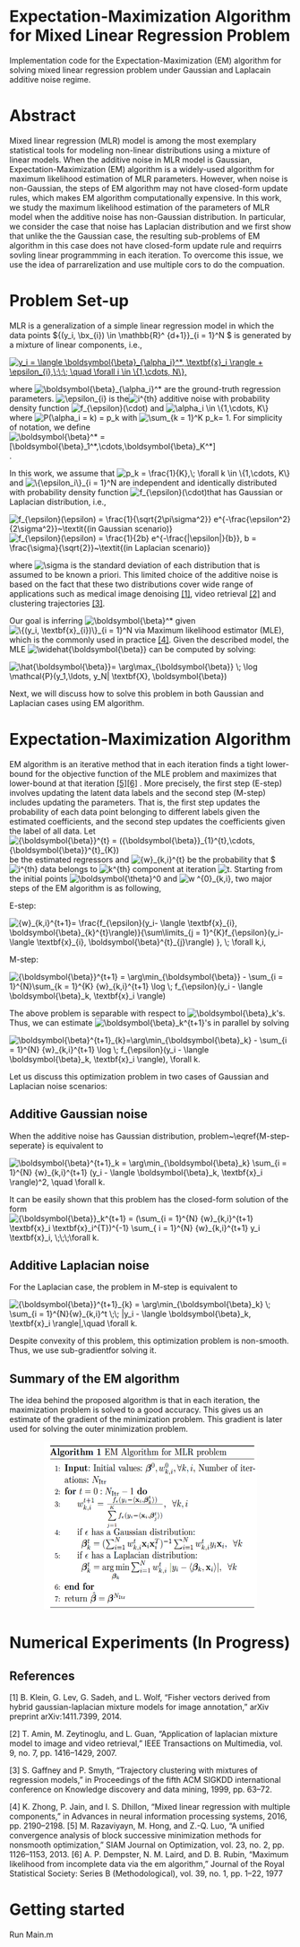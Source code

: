 # Expectation-Maximization Algorithm for Mixed Linear Regression Problem
Implementation code for the Expectation-Maximization (EM) algorithm for solving mixed linear regression problem under Gaussian and Laplacain additive noise regime.
# Abstract 
Mixed linear regression (MLR) model is among the most exemplary statistical tools for modeling non-linear distributions using a mixture of linear models. When the additive noise in MLR model is Gaussian, Expectation-Maximization (EM) algorithm is  a widely-used algorithm  for  maximum likelihood estimation of MLR parameters. However, when noise is non-Gaussian, the steps of EM algorithm may not have closed-form update rules, which makes EM algorithm computationally expensive. In this work, we study the maximum likelihood estimation of the parameters of MLR model when the additive noise has non-Gaussian distribution.  In particular, we consider the case that noise has Laplacian distribution and we first
show that unlike the the Gaussian case, the resulting sub-problems of EM algorithm in this case does not have closed-form update rule and requirrs sovling linear programmming in each iteration. To overcome this issue, we use the idea of parrarelization and use multiple cors to do the compuation. 
# Problem Set-up

MLR is a generalization of a simple linear regression model in which the data points $\{(y_i, \bx_{i}) \in \mathbb{R}^ {d+1}\}_{i = 1}^N $ is generated by a mixture of linear components, i.e., 

<a href="https://www.codecogs.com/eqnedit.php?latex=y_i&space;=&space;\langle&space;\boldsymbol{\beta}_{\alpha_i}^*,&space;\textbf{x}_i&space;\rangle&space;&plus;&space;\epsilon_{i},\;\;\;&space;\quad&space;\forall&space;i&space;\in&space;\{1,\cdots,&space;N\}," target="_blank"><img src="https://latex.codecogs.com/gif.latex?y_i&space;=&space;\langle&space;\boldsymbol{\beta}_{\alpha_i}^*,&space;\textbf{x}_i&space;\rangle&space;&plus;&space;\epsilon_{i},\;\;\;&space;\quad&space;\forall&space;i&space;\in&space;\{1,\cdots,&space;N\}," title="y_i = \langle \boldsymbol{\beta}_{\alpha_i}^*, \textbf{x}_i \rangle + \epsilon_{i},\;\;\; \quad \forall i \in \{1,\cdots, N\}," /></a>

where  <img src="https://latex.codecogs.com/gif.latex?\inline&space;\boldsymbol{\beta}_{\alpha_i}^*" title="\boldsymbol{\beta}_{\alpha_i}^*" />  are the ground-truth regression parameters. <img src="https://latex.codecogs.com/gif.latex?\inline&space;\epsilon_{i}" title="\epsilon_{i}" /> is the<img src="https://latex.codecogs.com/gif.latex?\inline&space;i^{th}" title="i^{th}" /> additive noise with probability density function <img src="https://latex.codecogs.com/gif.latex?\inline&space;f_{\epsilon}(\cdot)" title="f_{\epsilon}(\cdot)" />  and <img src="https://latex.codecogs.com/gif.latex?\inline&space;\alpha_i&space;\in&space;\{1,\cdots,&space;K\}" title="\alpha_i \in \{1,\cdots, K\}" /> where  <img src="https://latex.codecogs.com/gif.latex?\inline&space;P(\alpha_i&space;=&space;k)&space;=&space;p_k" title="P(\alpha_i = k) = p_k" /> with <img src="https://latex.codecogs.com/gif.latex?\inline&space;\sum_{k&space;=&space;1}^K&space;p_k=&space;1" title="\sum_{k = 1}^K p_k= 1" />. For simplicity of notation, we define <img src="https://latex.codecogs.com/gif.latex?\inline&space;\boldsymbol{\beta}^*&space;=&space;[\boldsymbol{\beta}_1^*,\cdots,\boldsymbol{\beta}_K^*]" title="\boldsymbol{\beta}^* = [\boldsymbol{\beta}_1^*,\cdots,\boldsymbol{\beta}_K^*]" />.



In this work, we assume that <img src="https://latex.codecogs.com/gif.latex?\inline&space;p_k&space;=&space;\frac{1}{K},\;&space;\forall&space;k&space;\in&space;\{1,\cdots,&space;K\}" title="p_k = \frac{1}{K},\; \forall k \in \{1,\cdots, K\}" /> and <img src="https://latex.codecogs.com/gif.latex?\inline&space;\{\epsilon_i\}_{i&space;=&space;1}^N" title="\{\epsilon_i\}_{i = 1}^N" /> are independent and identically distributed with probability density function <img src="https://latex.codecogs.com/gif.latex?\inline&space;f_{\epsilon}(\cdot)" title="f_{\epsilon}(\cdot)" />that has Gaussian or Laplacian distribution, i.e.,

<img src="https://latex.codecogs.com/gif.latex?\inline&space;f_{\epsilon}(\epsilon)&space;=&space;\frac{1}{\sqrt{2\pi\sigma^2}}&space;e^{-\frac{\epsilon^2}{2\sigma^2}}~\textit{(in&space;Gaussian&space;scenario)}" title="f_{\epsilon}(\epsilon) = \frac{1}{\sqrt{2\pi\sigma^2}} e^{-\frac{\epsilon^2}{2\sigma^2}}~\textit{(in Gaussian scenario)}" />
<img src="https://latex.codecogs.com/gif.latex?\inline&space;f_{\epsilon}(\epsilon)&space;=&space;\frac{1}{2b}&space;e^{-\frac{|\epsilon|}{b}},&space;b&space;=&space;\frac{\sigma}{\sqrt{2}}~\textit{(in&space;Laplacian&space;scenario)}" title="f_{\epsilon}(\epsilon) = \frac{1}{2b} e^{-\frac{|\epsilon|}{b}}, b = \frac{\sigma}{\sqrt{2}}~\textit{(in Laplacian scenario)}" />

where <img src="https://latex.codecogs.com/gif.latex?\inline&space;\sigma" title="\sigma" /> is the standard deviation of each distribution that is assumed to be known a priori. This limited choice of the additive noise is based on the fact that these two distributions cover wide range of applications such as medical image denoising [[1]](#1), video retrieval [[2]](#2) and clustering trajectories [[3]](#3).  



Our goal is inferring <img src="https://latex.codecogs.com/gif.latex?\inline&space;\boldsymbol{\beta}^*" title="\boldsymbol{\beta}^*" /> given <img src="https://latex.codecogs.com/gif.latex?\inline&space;\{(y_i,&space;\textbf{x}_{i})\}_{i&space;=&space;1}^N" title="\{(y_i, \textbf{x}_{i})\}_{i = 1}^N" /> via Maximum likelihood estimator (MLE), which is the commonly used in practice [[4]](#4). Given the described model, the MLE <img src="https://latex.codecogs.com/gif.latex?\inline&space;\widehat{\boldsymbol{\beta}}" title="\widehat{\boldsymbol{\beta}}" /> can be computed by solving: 

<img src="https://latex.codecogs.com/gif.latex?\hat{\boldsymbol{\beta}}=&space;\arg\max_{\boldsymbol{\beta}}&space;\;&space;\log&space;\mathcal{P}(y_1,\ldots,&space;y_N|&space;\textbf{X},&space;\boldsymbol{\beta})" title="\hat{\boldsymbol{\beta}}= \arg\max_{\boldsymbol{\beta}} \; \log \mathcal{P}(y_1,\ldots, y_N| \textbf{X}, \boldsymbol{\beta})" />


Next, we will discuss how to solve this problem in both Gaussian and Laplacian cases using EM algorithm. 

# Expectation-Maximization Algorithm
EM algorithm is an iterative method that in each iteration finds a tight lower-bound for the objective function of the MLE problem and maximizes that lower-bound at that iteration [[5]](#5)[[6]](#6) . More precisely, the first step (E-step) involves updating the latent data labels  and the second step (M-step) includes updating the parameters. That is, the first step updates the probability of each data point belonging to different labels given the estimated coefficients, and the second step updates the coefficients given the label of all data. Let <img src="https://latex.codecogs.com/gif.latex?\inline&space;{\boldsymbol{\beta}}^{t}&space;=&space;({\boldsymbol{\beta}}_{1}^{t},\cdots,&space;{\boldsymbol{\beta}}^{t}_{K})" title="{\boldsymbol{\beta}}^{t} = ({\boldsymbol{\beta}}_{1}^{t},\cdots, {\boldsymbol{\beta}}^{t}_{K})" /> be the estimated regressors and <img src="https://latex.codecogs.com/gif.latex?\inline&space;{w}_{k,i}^{t}" title="{w}_{k,i}^{t}" /> be the probability that $<img src="https://latex.codecogs.com/gif.latex?\inline&space;i^{th}" title="i^{th}" /> data belongs to <img src="https://latex.codecogs.com/gif.latex?\inline&space;k^{th}" title="k^{th}" /> component at iteration <img src="https://latex.codecogs.com/gif.latex?\inline&space;t" title="t" />. Starting from the initial points <img src="https://latex.codecogs.com/gif.latex?\inline&space;\boldsymbol{\theta}^0" title="\boldsymbol{\theta}^0" /> and <img src="https://latex.codecogs.com/gif.latex?\inline&space;w&space;^{0}_{k,i}" title="w ^{0}_{k,i}" />, two major steps of the EM algorithm is as following,

E-step:


<img src="https://latex.codecogs.com/gif.latex?\inline&space;{w}_{k,i}^{t&plus;1}=&space;\frac{f_{\epsilon}(y_i-&space;\langle&space;\textbf{x}_{i},&space;\boldsymbol{\beta}_{k}^{t}\rangle)}{\sum\limits_{j&space;=&space;1}^{K}f_{\epsilon}(y_i-&space;\langle&space;\textbf{x}_{i},&space;\boldsymbol{\beta}^{t}_{j}\rangle)&space;},&space;\;&space;\forall&space;k,i," title="{w}_{k,i}^{t+1}= \frac{f_{\epsilon}(y_i- \langle \textbf{x}_{i}, \boldsymbol{\beta}_{k}^{t}\rangle)}{\sum\limits_{j = 1}^{K}f_{\epsilon}(y_i- \langle \textbf{x}_{i}, \boldsymbol{\beta}^{t}_{j}\rangle) }, \; \forall k,i," />



M-step:


<img src="https://latex.codecogs.com/gif.latex?\inline&space;{\boldsymbol{\beta}}^{t&plus;1}&space;=&space;\arg\min_{\boldsymbol{\beta}}&space;-&space;\sum_{i&space;=&space;1}^{N}\sum_{k&space;=&space;1}^{K}&space;{w}_{k,i}^{t&plus;1}&space;\log&space;\;&space;f_{\epsilon}(y_i&space;-&space;\langle&space;\boldsymbol{\beta}_k,&space;\textbf{x}_i&space;\rangle)" title="{\boldsymbol{\beta}}^{t+1} = \arg\min_{\boldsymbol{\beta}} - \sum_{i = 1}^{N}\sum_{k = 1}^{K} {w}_{k,i}^{t+1} \log \; f_{\epsilon}(y_i - \langle \boldsymbol{\beta}_k, \textbf{x}_i \rangle)" />

The above problem is separable with respect to <img src="https://latex.codecogs.com/gif.latex?\inline&space;\boldsymbol{\beta}_k" title="\boldsymbol{\beta}_k" />'s. Thus, we can estimate  <img src="https://latex.codecogs.com/gif.latex?\inline&space;\boldsymbol{\beta}_k^{t&plus;1}" title="\boldsymbol{\beta}_k^{t+1}" />'s in parallel by solving

<img src="https://latex.codecogs.com/gif.latex?\inline&space;\boldsymbol{\beta}^{t&plus;1}_{k}=\arg\min_{\boldsymbol{\beta}_k}&space;-&space;\sum_{i&space;=&space;1}^{N}&space;{w}_{k,i}^{t&plus;1}&space;\log&space;\;&space;f_{\epsilon}(y_i&space;-&space;\langle&space;\boldsymbol{\beta}_k,&space;\textbf{x}_i&space;\rangle),&space;\forall&space;k." title="\boldsymbol{\beta}^{t+1}_{k}=\arg\min_{\boldsymbol{\beta}_k} - \sum_{i = 1}^{N} {w}_{k,i}^{t+1} \log \; f_{\epsilon}(y_i - \langle \boldsymbol{\beta}_k, \textbf{x}_i \rangle), \forall k." />

Let us discuss this optimization problem in two cases of Gaussian and Laplacian noise scenarios:

## Additive Gaussian noise
When the additive noise has Gaussian distribution, problem~\eqref{M-step-seperate} is equivalent to

<img src="https://latex.codecogs.com/gif.latex?\inline&space;\boldsymbol{\beta}^{t&plus;1}_k&space;=&space;\arg\min_{\boldsymbol{\beta}_k}&space;\sum_{i&space;=&space;1}^{N}&space;{w}_{k,i}^{t&plus;1}&space;(y_i&space;-&space;\langle&space;\boldsymbol{\beta}_k,&space;\textbf{x}_i&space;\rangle)^2,&space;\quad&space;\forall&space;k." title="\boldsymbol{\beta}^{t+1}_k = \arg\min_{\boldsymbol{\beta}_k} \sum_{i = 1}^{N} {w}_{k,i}^{t+1} (y_i - \langle \boldsymbol{\beta}_k, \textbf{x}_i \rangle)^2, \quad \forall k." />


It can be easily shown that this problem has the closed-form solution of the form  
<img src="https://latex.codecogs.com/gif.latex?\inline&space;{\boldsymbol{\beta}}_k^{t&plus;1}&space;=&space;(\sum_{i&space;=&space;1}^{N}&space;{w}_{k,i}^{t&plus;1}&space;\textbf{x}_i&space;\textbf{x}_i^{T})^{-1}&space;\sum_{&space;i&space;=&space;1}^{N}&space;{w}_{k,i}^{t&plus;1}&space;y_i&space;\textbf{x}_i,&space;\;\;\;\forall&space;k." title="{\boldsymbol{\beta}}_k^{t+1} = (\sum_{i = 1}^{N} {w}_{k,i}^{t+1} \textbf{x}_i \textbf{x}_i^{T})^{-1} \sum_{ i = 1}^{N} {w}_{k,i}^{t+1} y_i \textbf{x}_i, \;\;\;\forall k." />


## Additive Laplacian noise 
For the Laplacian case, the problem in M-step is equivalent to 

<img src="https://latex.codecogs.com/gif.latex?\inline&space;{\boldsymbol{\beta}}^{t&plus;1}_{k}&space;=&space;\arg\min_{\boldsymbol{\beta}_k}&space;\;&space;\sum_{i&space;=&space;1}^{N}{w}_{k,i}^t&space;\;\;&space;|y_i&space;-&space;\langle&space;\boldsymbol{\beta}_k,&space;\textbf{x}_i&space;\rangle|,\quad&space;\forall&space;k." title="{\boldsymbol{\beta}}^{t+1}_{k} = \arg\min_{\boldsymbol{\beta}_k} \; \sum_{i = 1}^{N}{w}_{k,i}^t \;\; |y_i - \langle \boldsymbol{\beta}_k, \textbf{x}_i \rangle|,\quad \forall k." />

Despite convexity of this problem,  this optimization problem is non-smooth. Thus, we use sub-gradientfor solving it.

## Summary of the EM algorithm 
The idea behind the proposed algorithm is that in each iteration, the maximization problem is solved to a good accuracy. This gives us an estimate of the gradient of the minimization problem. This gradient is later used for solving the outer minimization problem.
<p align="center">
  <img width="380" height="300" src="https://github.com/babakbarazandeh/Mixed_Linear_Regression/blob/main/EM.png">
</p>
 
# Numerical Experiments (In Progress)



## References
<a id="1">[1]</a> 
B. Klein, G. Lev, G. Sadeh, and L. Wolf, “Fisher
vectors derived from hybrid gaussian-laplacian mixture models for image annotation,” arXiv preprint
arXiv:1411.7399, 2014.

<a id="2">[2]</a> 
T. Amin, M. Zeytinoglu, and L. Guan, “Application of
laplacian mixture model to image and video retrieval,”
IEEE Transactions on Multimedia, vol. 9, no. 7, pp.
1416–1429, 2007.

<a id="3">[3]</a> 
S. Gaffney and P. Smyth, “Trajectory clustering with
mixtures of regression models,” in Proceedings of
the fifth ACM SIGKDD international conference on
Knowledge discovery and data mining, 1999, pp. 63–72.

<a id="4">[4]</a> 
 K. Zhong, P. Jain, and I. S. Dhillon, “Mixed linear
regression with multiple components,” in Advances
in neural information processing systems, 2016, pp.
2190–2198.
<a id="5">[5]</a> 
M. Razaviyayn, M. Hong, and Z.-Q. Luo, “A unified
convergence analysis of block successive minimization
methods for nonsmooth optimization,” SIAM Journal
on Optimization, vol. 23, no. 2, pp. 1126–1153, 2013.
<a id="6">[6]</a> 
 A. P. Dempster, N. M. Laird, and D. B. Rubin,
“Maximum likelihood from incomplete data via the em
algorithm,” Journal of the Royal Statistical Society:
Series B (Methodological), vol. 39, no. 1, pp. 1–22,
1977
# Getting started
Run Main.m

